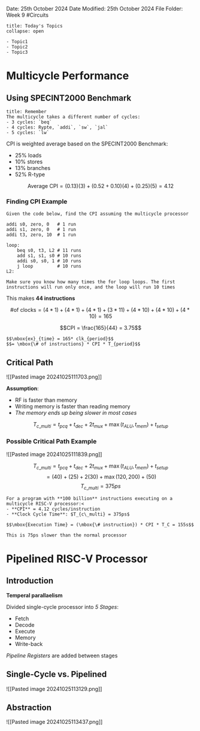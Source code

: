 Date: 25th October 2024
Date Modified: 25th October 2024
File Folder: Week 9
#Circuits

```ad-abstract
title: Today's Topics
collapse: open

- Topic1
- Topic2
- Topic3

```

# Multicycle Performance

## Using SPECINT2000 Benchmark

```ad-note
title: Remember
The multicycle takes a different number of cycles:
- 3 cycles: `beq`
- 4 cycles: Rypte, `addi`, `sw`, `jal`
- 5 cycles: `lw`
```

CPI is weighted average based on the SPECINT2000 Benchmark:
- 25% loads
- 10% stores
- 13% branches
- 52% R-type

$$\mbox{Average CPI} = (0.13)(3) + (0.52+0.10)(4)+(0.25)(5) = 4.12$$

### Finding CPI Example

```ad-question
Given the code below, find the CPI assuming the multicycle processor
```

```
addi s0, zero, 0   # 1 run
addi s1, zero, 0   # 1 run
addi t3, zero, 10  # 1 run

loop:
	beq s0, t3, L2 # 11 runs
	add s1, s1, s0 # 10 runs
	addi s0, s0, 1 # 10 runs
	j loop         # 10 runs
L2:
```
```ad-warning
Make sure you know how many times the for loop loops. The first instructions will run only once, and the loop will run 10 times
```

This makes **44 instructions**

$$\mbox{\# of clocks} = (4*1)+(4*1)+(4*1)+(3*11)+(4*10)+(4*10)+(4*10) = 165$$

$$CPI = \frac{165}{44} = 3.75$$

```ad-important
$$\mbox{ex}_{time} = 165* clk_{period}$$
$$= \mbox{\# of instructions} * CPI * T_{period}$$
```

## Critical Path

![[Pasted image 20241025111703.png]]

**Assumption**:
- RF is faster than memory
- Writing memory is faster than reading memory
- *The memory ends up being slower in most cases*

$$T_{c\_multi}=t_{pcq} + t_{dec} + 2t_{mux}+\max(t_{ALU}, t_{mem})+t_{setup}$$

### Possible Critical Path Example


![[Pasted image 20241025111839.png]]

$$T_{c\_multi}=t_{pcq} + t_{dec} + 2t_{mux}+\max(t_{ALU}, t_{mem})+t_{setup}$$
$$=(40)+(25)+2(30)+\max(120, 200)+(50)$$
$${T_{c\_multi}= 375 ps}$$

```ad-example
For a program with **100 billion** instructions executing on a multicycle RISC-V processor:<
- **CPI** = 4.12 cycles/instruction
- **Clock Cycle Time**: $T_{c\_multi} = 375ps$

$$\mbox{Execution Time} = (\mbox{\# instruction}) * CPI * T_C = 155s$$
```

```ad-warning
This is 75ps slower than the normal processor
```

# Pipelined RISC-V Processor

## Introduction

**Temperal parallaelism**

Divided single-cycle processor into *5 Stages*:
- Fetch
- Decode
- Execute
- Memory
- Write-back

*Pipeline Registers* are added between stages

## Single-Cycle vs. Pipelined

![[Pasted image 20241025113129.png]]

## Abstraction

![[Pasted image 20241025113437.png]]


